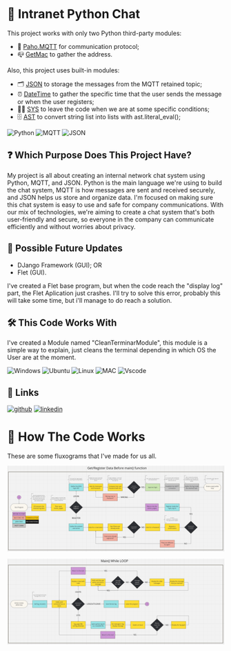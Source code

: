 # 💬 Intranet Python Chat 
This project works with only two Python third-party modules:

- 📨 [Paho.MQTT](https://eclipse.dev/paho/files/paho.mqtt.python/html/client.html) for communication protocol;
- 📪 [GetMac](https://pypi.org/project/getmac/) to gather the address.

Also, this project uses built-in modules:
- 🗂️ [JSON](https://python.readthedocs.io/en/v2.7.2/library/json.html) to storage the messages from the MQTT retained topic;
- ⏰ [DateTime](https://docs.python.org/3/library/datetime.html) to gather the specific time that the user sends the message or when the user registers;
- 🧑‍💻 [SYS](https://docs.python.org/3/library/sys.html) to leave the code when we are at some specific conditions;
- 🗄️ [AST](https://docs.python.org/3/library/ast.html) to convert string list into lists with ast.literal_eval();

![Python](https://img.shields.io/badge/python-3670A0?style=for-the-badge&logo=python&logoColor=ffdd54)
![MQTT](https://img.shields.io/badge/mqtt-5e5086?style=for-the-badge&logo=MQTT&logoColor=white)
![JSON](https://img.shields.io/badge/JSON-F7DF1E?style=for-the-badge&logo=JSON&logoColor=black)


## ❓ Which Purpose Does This Project Have?
My project is all about creating an internal network chat system using Python, MQTT, and JSON. Python is the main language we're using to build the chat system, MQTT is how messages are sent and received securely, and JSON helps us store and organize data.
I'm focused on making sure this chat system is easy to use and safe for company communications. With our mix of technologies, we're aiming to create a chat system that's both user-friendly and secure, so everyone in the company can communicate efficiently and without worries about privacy.


## 🔄 Possible Future Updates
- DJango Framework (GUI); OR
- Flet (GUI).

I've created a Flet base program, but when the code reach the "display log" part, the Flet Aplication just crashes. I'll try to solve this error, probably this will take some time, but i'll manage to do reach a solution.


## 🛠️ This Code Works With
I've created a Module named "CleanTerminarModule", this module is a simple way to explain, just cleans the terminal depending in which OS the User are at the moment.

![Windows](https://img.shields.io/badge/Windows-000?style=for-the-badge&logo=windows&logoColor=2CA5E0)
![Ubuntu](https://img.shields.io/badge/Ubuntu-35495E?style=for-the-badge&logo=ubuntu&logoColor=2CA5E0)
![Linux](https://img.shields.io/badge/Linux-000?style=for-the-badge&logo=linux&logoColor=FCC624)
![MAC](https://img.shields.io/badge/MAC-FFFFFF?style=for-the-badge&logo=APPLE&logoColor=black)
![Vscode](https://img.shields.io/badge/Vscode-007ACC?style=for-the-badge&logo=visual-studio-code&logoColor=white)


## 🔗 Links
[![github](https://img.shields.io/badge/github-000?style=for-the-badge&logo=github&logoColor=white)](https://github.com/VicourtBitt)
[![linkedin](https://img.shields.io/badge/linkedin-0A66C2?style=for-the-badge&logo=linkedin&logoColor=white)](https://www.linkedin.com/in/vicourtbitt)


# 🙋 How The Code Works
These are some fluxograms that I've made for us all.

![](https://github.com/VicourtBitt/Intranet_Python_Chat/blob/main/imgs/img_starter_page_before_main.png)

![](https://github.com/VicourtBitt/Intranet_Python_Chat/blob/main/imgs/img_main_loop.png)
